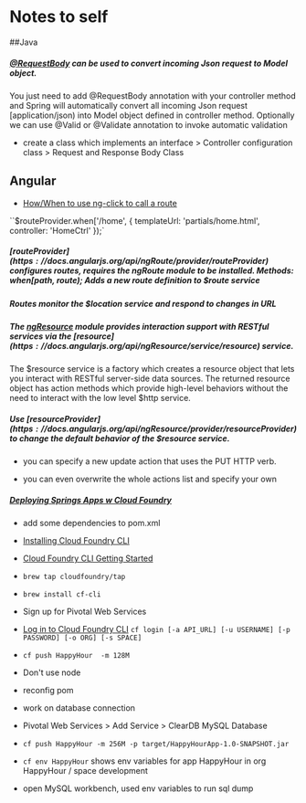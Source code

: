 # Notes to self


##Java
##### [@RequestBody](http://www.techzoo.org/spring-framework/spring-mvc-requestbody-json-example.html) can be used to convert incoming Json request to Model object.

You just need to add @RequestBody annotation with your controller method and Spring will automatically convert all incoming Json request [application/json) into Model object defined in controller method. Optionally we can use @Valid or @Validate annotation to invoke automatic validation

* create a class which implements an interface > Controller configuration class > Request and Response Body Class



## Angular
* [How/When to use ng-click to call a route](http://stackoverflow.com/questions/14201753/angular-js-how-when-to-use-ng-click-to-call-a-route)

``$routeProvider.when['/home', {
        templateUrl: 'partials/home.html',
        controller: 'HomeCtrl'
    });`

##### [$routeProvider](https://docs.angularjs.org/api/ngRoute/provider/$routeProvider) configures routes, requires the ngRoute module to be installed. Methods: when[path, route); Adds a new route definition to $route service

##### Routes monitor the $location service and respond to changes in URL

#####  The [ngResource](https://docs.angularjs.org/api/ngResource) module provides interaction support with RESTful services via the [$resource](https://docs.angularjs.org/api/ngResource/service/$resource) service. 

The $resource service is a factory which creates a resource object that lets you interact with RESTful server-side data sources. The returned resource object has action methods which provide high-level behaviors without the need to interact with the low level $http service.

#####  Use [$resourceProvider](https://docs.angularjs.org/api/ngResource/provider/$resourceProvider) to change the default behavior of the $resource service. 

* you can specify a new update action that uses the PUT HTTP verb. 

* you can even overwrite the whole actions list and specify your own


##### [Deploying Springs Apps w Cloud Foundry](https://docs.cloudfoundry.org/buildpacks/java/gsg-spring.html)
   
* add some dependencies to pom.xml
* [Installing Cloud Foundry CLI](https://docs.cloudfoundry.org/cf-cli/install-go-cli.html#mac)
* [Cloud Foundry CLI Getting Started](https://github.com/cloudfoundry/cli#downloads)
* `brew tap cloudfoundry/tap`
* `brew install cf-cli`
* Sign up for Pivotal Web Services
* [Log in to Cloud Foundry CLI](http://docs.run.pivotal.io/cf-cli/getting-started.html) `cf login [-a API_URL] [-u USERNAME] [-p PASSWORD] [-o ORG] [-s SPACE]`
* `cf push HappyHour  -m 128M`
* Don't use node
* reconfig pom
* work on database connection

* Pivotal Web Services > Add Service > ClearDB MySQL Database
* `cf push HappyHour -m 256M -p target/HappyHourApp-1.0-SNAPSHOT.jar`
* `cf env HappyHour` shows env variables for app HappyHour in org HappyHour / space development
<!--* `cf create-service-key BarInfo EXTERNAL-ACCESS-KEY`-->
<!--* `cf ssh -N -L 63306:us-cdbr-iron-east-04.cleardb.net:3306 HappyHour`-->
<!--* `cf ssh HappyHour` (in a different command window)-->
* open MySQL workbench, used env variables to run sql dump
                                                                                                                                                





